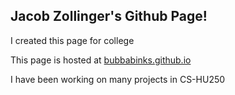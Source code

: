 ## Jacob Zollinger's Github Page!

I created this page for college

This page is hosted at [bubbabinks.github.io](https://bubbabinks.github.io)

I have been working on many projects in CS-HU250

